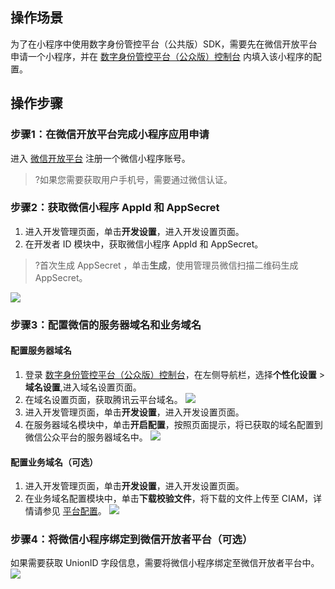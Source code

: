 ## 操作场景
为了在小程序中使用数字身份管控平台（公共版）SDK，需要先在微信开放平台申请一个小程序，并在 [数字身份管控平台（公众版）控制台](https://console.cloud.tencent.com/ciam) 内填入该小程序的配置。

## 操作步骤
### 步骤1：在微信开放平台完成小程序应用申请
进入 [微信开放平台](https://open.weixin.qq.com/) 注册一个微信小程序账号。
>?如果您需要获取用户手机号，需要通过微信认证。
>
### 步骤2：获取微信小程序 AppId 和 AppSecret
1. 进入开发管理页面，单击**开发设置**，进入开发设置页面。
2. 在开发者 ID 模块中，获取微信小程序 AppId 和 AppSecret。
>?首次生成 AppSecret ，单击**生成**，使用管理员微信扫描二维码生成 AppSecret。
>
![](https://main.qcloudimg.com/raw/bde7e4e76022aee61968cf9c3d92dc18.png)


### 步骤3：配置微信的服务器域名和业务域名
#### 配置服务器域名
1. 登录 [数字身份管控平台（公众版）控制台](https://console.cloud.tencent.com/ciam)，在左侧导航栏，选择**个性化设置** > **域名设置**,进入域名设置页面。
2. 在域名设置页面，获取腾讯云平台域名。
![](https://main.qcloudimg.com/raw/19dc1690f9a6d0c721cd8ddcc3336012.png)
3. 进入开发管理页面，单击**开发设置**，进入开发设置页面。
4. 在服务器域名模块中，单击**开启配置**，按照页面提示，将已获取的域名配置到微信公众平台的服务器域名中。
![](https://main.qcloudimg.com/raw/cc8fb3b6691ce4d15311b9467e1395a7.png)

#### 配置业务域名（可选）
1. 进入开发管理页面，单击**开发设置**，进入开发设置页面。
2. 在业务域名配置模块中，单击**下载校验文件**，将下载的文件上传至 CIAM，详情请参见 [平台配置](https://cloud.tencent.com/document/product/1441/60596)。
![](https://main.qcloudimg.com/raw/4708b6e0233a8a08788d0d2c8b81880c.png)


### 步骤4：将微信小程序绑定到微信开放者平台（可选）
如果需要获取 UnionID 字段信息，需要将微信小程序绑定至微信开放者平台中。
 ![](https://main.qcloudimg.com/raw/6d973c08687f70fcbf327d240e3eff0d.png)
